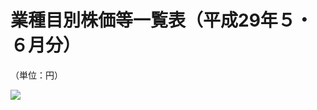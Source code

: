# 業種目別株価等一覧表（平成29年５・６月分）

（単位：円）

![](https://www.nta.go.jp/tmp/c2ecd756-83b4-48ea-9d4b-a7caf9059f2a/images/574936c8665d25ea7cf7b93b1000678f48d71da3ac521ad8e1409f2adb7a1cb3.jpg)